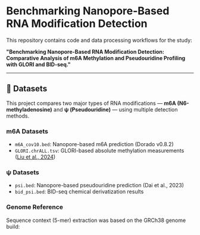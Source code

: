 # Benchmarking Nanopore-Based RNA Modification Detection

This repository contains code and data processing workflows for the study:

**"Benchmarking Nanopore-Based RNA Modification Detection: Comparative Analysis of m6A Methylation and Pseudouridine Profiling with GLORI and BID-seq."**

---

## 📂 Datasets

This project compares two major types of RNA modifications — **m6A (N6-methyladenosine)** and **ψ (Pseudouridine)** — using multiple detection methods.

### m6A Datasets

- `m6A_cov10.bed`: Nanopore-based m6A prediction (Dorado v0.8.2)
- `GLORI.chrALL.tsv`: GLORI-based absolute methylation measurements ([Liu et al., 2024](https://www.nature.com/articles/s41587-022-01487-9))

### ψ Datasets

- `psi.bed`: Nanopore-based pseudouridine prediction (Dai et al., 2023)
- `bid_psi.bed`: BID-seq chemical derivatization results

### Genome Reference

Sequence context (5-mer) extraction was based on the GRCh38 genome build:

